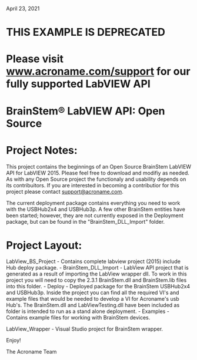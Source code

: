 April 23, 2021

# THIS EXAMPLE IS DEPRECATED

# Please visit www.acroname.com/support for our fully supported LabVIEW API










BrainStem® LabVIEW API: Open Source
=================================================================================


Project Notes:
=================================================================================
This project contains the beginnings of an Open Source BrainStem LabVIEW API for 
LabVIEW 2015.  Please feel free to download and modifiy as needed.  As with any 
Open Source project the functionaly and usability depends on its contribuitors. 
If you are interested in becoming a contributior for this project please contact
support@acroname.com.

The current deployment package contains everything you need to work with the 
USBHub2x4 and USBHub3p.  A few other BrainStem entities have been started; however,
they are not currently exposed in the Deployment package, but can be found in
the "BrainStem_DLL_Import" folder.



Project Layout:
=================================================================================
LabView_BS_Project - Contains complete labview project (2015) include Hub deploy package.
	- BrainStem_DLL_Import - LabView API project that is generated as a result of 
		importing the LabView wrapper dll. To work in this project you will need to
		copy the 2.3.1 BrainStem.dll and BrainStem.lib files into this folder.
	- Deploy - Deployed package for the BrainStem USBHub2x4 and USBHub3p. Inside the 
		project you can find all the required VI's and example files that would 
		be needed to develop a VI for Acroname's usb Hub's. The BrainStem.dll and 
		LabViewTesting.dll have been included as folder is intended to run as a 
		stand alone deployment. 
	- Examples - Contains example files for working with BrainStem devices.

LabView_Wrapper - Visual Studio project for BrainStem wrapper.


Enjoy!

The Acroname Team
